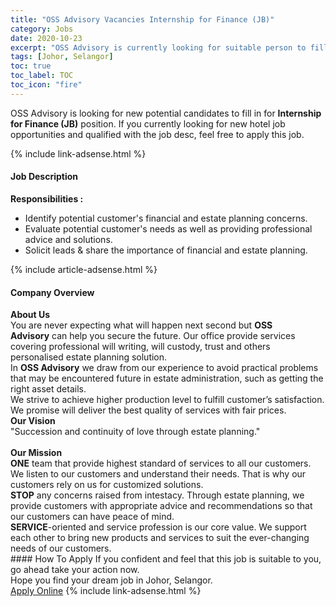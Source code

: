 ```yaml
---
title: "OSS Advisory Vacancies Internship for Finance (JB)" 
category: Jobs 
date: 2020-10-23 
excerpt: "OSS Advisory is currently looking for suitable person to fill in the Internship for Finance (JB) which positioned at Johor, Selangor" 
tags: [Johor, Selangor] 
toc: true 
toc_label: TOC 
toc_icon: "fire" 
--- 
```


<p>OSS Advisory is looking for new potential candidates to fill in for <b>Internship for Finance (JB)</b> position. If you currently looking for new hotel job opportunities and qualified with the job desc, feel free to apply this job.
</p>{% include link-adsense.html %} 
<div><div><h4>Job Description</h4></div><div><div><span><div><p><strong>Responsibilities :</strong></p><ul><li>Identify potential customer's financial and estate planning concerns.</li><li>Evaluate potential customer's needs as well as providing professional advice and solutions.</li><li>Solicit leads &amp; share the importance of financial and estate planning.&#160;</li></ul></div></span></div></div></div> 
{% include article-adsense.html %} 
<div><div><h4>Company Overview</h4></div><div><div><span><div><div>&#8203;<strong>About Us</strong></div>
<div>You are never expecting what will happen next second but <strong>OSS Advisory</strong>&#160;can help you secure the future. Our office provide services covering professional will writing, will custody, trust and others personalised estate planning solution.&#160;</div>
<div>
<div>In <strong>OSS Advisory</strong>&#160;we draw from our experience to avoid practical problems that may be encountered future in estate administration, such as getting the right asset details.</div>
<div>We strive to achieve higher production level to fulfill customer&#8217;s satisfaction. We promise will deliver the best quality of services with fair prices.</div>
<div><strong>Our Vision</strong></div>
<div>"Succession and continuity of love through estate planning."</div>
<div><br>
<strong>Our Mission</strong></div>
<div><strong>ONE</strong> team that provide highest standard of services to all our customers. We listen to our customers and understand their needs. That is why our customers rely on us for customized solutions.</div>
<div><strong>STOP</strong> any concerns raised from intestacy. Through estate planning, we provide customers with appropriate advice and recommendations so that our customers can have peace of mind.</div>
<div><strong>SERVICE</strong>-oriented and service profession is our core value. We support each other to bring new products and services to suit the ever-changing needs of our customers.</div>
</div></div></span></div></div></div> 
#### How To Apply 
If you confident and feel that this job is suitable to you, go ahead take your action now. <br/> 
Hope you find your dream job in Johor, Selangor. <br/> 
<a href="https://www.jobstreet.com.my/en/job/internship-for-finance-jb-4411133?jobId=jobstreet-my-job-4411133" class="btn btn--info" target="_blank" rel="nofollow noopenner">Apply Online</a> 
{% include link-adsense.html %} 
